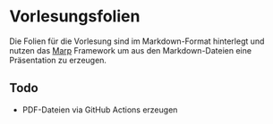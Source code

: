 # Vorlesungsfolien

Die Folien für die Vorlesung sind im Markdown-Format hinterlegt und nutzen das [Marp](https://marp.app) Framework um aus den Markdown-Dateien eine Präsentation zu erzeugen.

## Todo

- PDF-Dateien via GitHub Actions erzeugen
